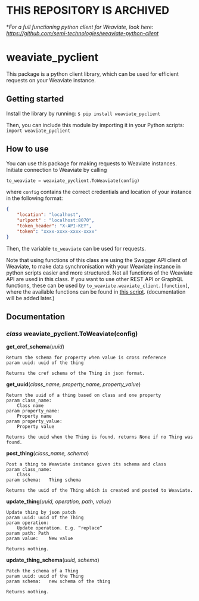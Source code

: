 # THIS REPOSITORY IS ARCHIVED
**For a full functioning python client for Weaviate, look here: https://github.com/semi-technologies/weaviate-python-client*

# weaviate_pyclient

This package is a python client library, which can be used for efficient requests on your Weaviate instance.

## Getting started

Install the library by running:
` $ pip install weaviate_pyclient `

Then, you can include this module by importing it in your Python scripts:
` import weaviate_pyclient `

## How to use

You can use this package for making requests to Weaviate instances. Initiate connection to Weaviate by calling 

``` python
to_weaviate = weaviate_pyclient.ToWeaviate(config) 
```

where ` config ` contains the correct credentials and location of your instance in the following format: 

``` json
{
	"location": "localhost",
	"urlport" : "localhost:8070",
	"token_header": "X-API-KEY",
	"token": "xxxx-xxxx-xxxx-xxxx"
}
```

Then, the variable `to_weaviate` can be used for requests.

Note that using functions of this class are using the Swagger API client of Weaviate, to make data synchronisation with your Weaviate instance in python scripts easier and more structured. Not all functions of the Weaviate API are used in this class. If you want to use other REST API or GraphQL functions, these can be used by `to_weaviate.weaviate_client.[function]`, where the available functions can be found in [this script](https://raw.githubusercontent.com/laura-ham/weaviate_pyclient/master/weaviate_pyclient/swagger_client.py). (documentation will be added later.)


## Documentation

### *class* weaviate_pyclient.ToWeaviate(config)

**get_cref_schema**(*uuid*)

```
Return the schema for property when value is cross reference
param uuid:	uuid of the thing

Returns the cref schema of the Thing in json format.
```

**get_uuid**(*class_name, property_name, property_value*)

```
Return the uuid of a thing based on class and one property
param class_name:
 	Class name
param property_name:
 	Property name
param property_value:
 	Property value

Returns the uuid when the Thing is found, returns None if no Thing was found.
```

**post_thing**(*class_name, schema*)

```
Post a thing to Weaviate instance given its schema and class
param class_name:
 	Class
param schema:	Thing schema

Returns the uuid of the Thing which is created and posted to Weaviate.
```

**update_thing**(*uuid, operation, path, value*)

```
Update thing by json patch
param uuid:	uuid of the Thing
param operation:
 	Update operation. E.g. “replace”
param path:	Path
param value:	New value

Returns nothing.
```

**update_thing_schema**(*uuid, schema*)

```
Patch the schema of a Thing
param uuid:	uuid of the Thing
param schema:	new schema of the thing

Returns nothing.
```
